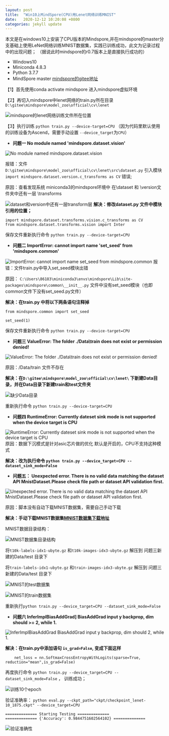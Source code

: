 ```yaml
---
layout: post
title:  "Win10上MindSpore(CPU)用Lenet网络训练MNIST"
date:   2020-12-12 10:20:08 +0800
categories: jekyll update
---
```





本文是在windows10上安装了CPU版本的Mindspore,并在mindspore的master分支基础上使用LeNet网络训练MNIST数据集，实践已训练成功，此文为记录过程中的出现问题；
（据说此时mindspore的r0.7版本上是直接执行成功的）
 
 - Windows10 
 - Miniconda 4.8.3
 - Python 3.7.7
 - MindSpore master  [mindspore的gitee地址](https://gitee.com/mindspore/mindspore?_from=gitee_search)
 


【1】首先使用conda activate mindspore 进入mindspore虚拟环境

【2】再切入mindspore中lenet网络的train.py所在目录 `D:\gitee\mindspore\model_zoo\official\cv\lenet` 

![mindspore的lenet网络训练文件所在位置](https://raw.githubusercontent.com/pingping1122/pingping1122.github.io/master/images/win10_mindspore_cpu_lenet_mnist/train.py.png)

【3】执行训练 `python train.py --device-target=CPU`  （因为代码里默认使用的训练设备为Ascend，需要手动设置 `--device_target`为`CPU`）

 - **问题一  No module named 'mindspore.dataset.vision'**
 
 ![No module named mindspore.dataset.vision](https://raw.githubusercontent.com/pingping1122/pingping1122.github.io/master/images/win10_mindspore_cpu_lenet_mnist/bug1-mindspore.dataset.vision.png)

报错：文件  `D:\gitee\mindspore\model_zoo\official\cv\lenet\src\dataset.py` 引入模块`import mindspore.dataset.version.c_transforms as CV` 错误;

原因：查看发现系统 miniconda3的mindspore环境中 在\dataset 和 \version文件夹中还有一层 \transforms 

![dataset和version中还有一层transform层](https://raw.githubusercontent.com/pingping1122/pingping1122.github.io/master/images/win10_mindspore_cpu_lenet_mnist/transform.png)
**解决：修改dataset.py 文件中模块引用的位置；**

```
import mindspore.dataset.transforms.vision.c_transforms as CV
from mindspore.dataset.transforms.vision import Inter
```

保存文件重新执行命令 `python train.py --device-target=CPU`


 - **问题二  ImportError: cannot import name 'set_seed' from 'mindspore.common'**

![ImportError: cannot import name set_seed from mindspore.common](https://raw.githubusercontent.com/pingping1122/pingping1122.github.io/master/images/win10_mindspore_cpu_lenet_mnist/bug2-set_seed.png)
报错：文件train.py中导入set_seed模块出错

原因： `C:\Users\86183\miniconda3\envs\mindspore\Lib\site-packages\mindspore\common\__init__.py`  文件中没有set_seed模块（也即common文件下没有set_seed.py文件）

**解决：在train.py 中将以下两条语句注释掉**

```
from mindspore.common import set_seed

set_seed(1)
```

 保存文件重新执行命令 `python train.py --device-target=CPU`

 - **问题三  ValueError: The folder ./Data\train does not exist or permission denied!**
 
 ![ValueError: The folder ./Data\train does not exist or permission denied!](https://raw.githubusercontent.com/pingping1122/pingping1122.github.io/master/images/win10_mindspore_cpu_lenet_mnist/bug3-Data_train_file_not_exist.png)

原因：/Data/train 文件不存在

**解决：在`D:\gitee\mindspore\model_zoo\official\cv\lenet\` 下新建Data目录，并在Data目录下新建train和test文件夹**

![缺少Data目录](https://raw.githubusercontent.com/pingping1122/pingping1122.github.io/master/images/win10_mindspore_cpu_lenet_mnist/data.png)

重新执行命令 `python train.py --device-target=CPU`

 - **问题四 RuntimeError: Currently dateset sink mode is not supported when the device target is CPU**

![RuntimeError: Currently dateset sink mode is not supported when the device target is CPU](https://raw.githubusercontent.com/pingping1122/pingping1122.github.io/master/images/win10_mindspore_cpu_lenet_mnist/bug4-RuntimeError.png)
原因：数据下沉模式是针对asic芯片做的优化 默认是开启的，CPU不支持这种模式

**解决：改为执行命令  `python train.py --device_target=CPU --dataset_sink_mode=False`**


 - **问题五：  Unexpected error. There is no valid data matching the dataset API MnistDataset.Please check file path or dataset API validation first.**

![Unexpected error. There is no valid data matching the dataset API MnistDataset.Please check file path or dataset API validation first.](https://raw.githubusercontent.com/pingping1122/pingping1122.github.io/master/images/win10_mindspore_cpu_lenet_mnist/bug5-download_MNIST.png)

原因：脚本没有自动下载MNIST数据集，需要自己手动下载

**解决：手动下载MNIST数据集[MNIST数据集下载地址](http://yann.lecun.com/exdb/mnist/)**

MNIST数据目录结构：

![MNIST数据集目录结构](https://raw.githubusercontent.com/pingping1122/pingping1122.github.io/master/images/win10_mindspore_cpu_lenet_mnist/MNIST_data_Set.png)

将`t10k-labels-idx1-ubyte.gz` 和`t10k-images-idx3-ubyte.gz` 解压到 问题三新建的Data/test 目录下

将`train-labels-idx1-ubyte.gz` 和`train-images-idx3-ubyte.gz` 解压到 问题三新建的Data/test 目录下

![MNIST的test数据集](https://raw.githubusercontent.com/pingping1122/pingping1122.github.io/master/images/win10_mindspore_cpu_lenet_mnist/data_test.png)

![MNIST的train数据集](https://raw.githubusercontent.com/pingping1122/pingping1122.github.io/master/images/win10_mindspore_cpu_lenet_mnist/data_train.png)

重新执行`python train.py --device_target=CPU --dataset_sink_mode=False`

 - **问题六  InferImplBiasAddGrad] BiasAddGrad input y backprop, dim should >= 2, while 1.**

![ InferImplBiasAddGrad BiasAddGrad input y backprop, dim should 2, while 1.](https://raw.githubusercontent.com/pingping1122/pingping1122.github.io/master/images/win10_mindspore_cpu_lenet_mnist/bug6-InferImplBiasAddGrad.png)

**解决：在train.py中添加语句 `is_grad=False`, 变成下面这样**

```
    net_loss = nn.SoftmaxCrossEntropyWithLogits(sparse=True, reduction="mean",is_grad=False)
```


再度执行命令 `python train.py --device_target=CPU --dataset_sink_mode=False` ， 训练成功；

![训练10个epoch](https://raw.githubusercontent.com/pingping1122/pingping1122.github.io/master/images/win10_mindspore_cpu_lenet_mnist/train_success.png)

验证准确率： `python eval.py --ckpt_path="ckpt/checkpoint_lenet-10_1875.ckpt" --device_target=CPU`

```
============== Starting Testing ==============
============== {'Accuracy': 0.9844751602564102} ==============
```

![验证准确性](https://raw.githubusercontent.com/pingping1122/pingping1122.github.io/master/images/win10_mindspore_cpu_lenet_mnist/eval_accuracy.png)


